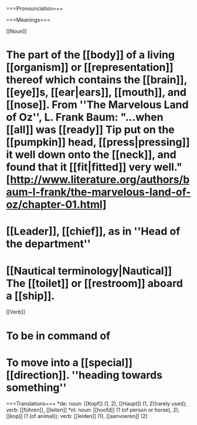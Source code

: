 ===Pronounciation===

===Meanings===

[[Noun]]

# The part of the [[body]] of a living [[organism]] or [[representation]] thereof which contains the [[brain]], [[eye]]s, [[ear|ears]], [[mouth]], and [[nose]].  From ''The Marvelous Land of Oz'', L. Frank Baum: "...when [[all]] was [[ready]] Tip put on the [[pumpkin]] head, [[press|pressing]] it well down onto the [[neck]], and found that it [[fit|fitted]] very well." [http://www.literature.org/authors/baum-l-frank/the-marvelous-land-of-oz/chapter-01.html]
# [[Leader]], [[chief]], as in ''Head of the department''
# [[Nautical terminology|Nautical]] The [[toilet]] or [[restroom]] aboard a [[ship]].

[[Verb]]
# To be in command of 
# To move into a [[special]] [[direction]]. ''heading towards something''

===Translations===
*de: noun: [[Kopf]] (1, 2), [[Haupt]] (1, 2)(rarely used); verb: [[führen]], [[leiten]]
*nl: noun: [[hoofd]] (1 (of person or horse), 2), [[kop]] (1 (of animal)); verb: [[leiden]] (1), [[aanvoeren]] (2)